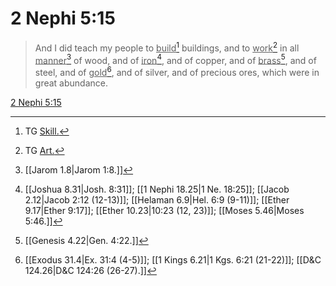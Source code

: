 # 2 Nephi 5:15

> And I did teach my people to <u>build</u>[^a] buildings, and to <u>work</u>[^b] in all <u>manner</u>[^c] of wood, and of <u>iron</u>[^d], and of copper, and of <u>brass</u>[^e], and of steel, and of <u>gold</u>[^f], and of silver, and of precious ores, which were in great abundance.

[2 Nephi 5:15](https://www.churchofjesuschrist.org/study/scriptures/bofm/2-ne/5?lang=eng&id=p15#p15)


[^a]: TG [Skill.](https://www.churchofjesuschrist.org/study/scriptures/tg/skill?lang=eng)
[^b]: TG [Art.](https://www.churchofjesuschrist.org/study/scriptures/tg/art?lang=eng)
[^c]: [[Jarom 1.8|Jarom 1:8.]]
[^d]: [[Joshua 8.31|Josh. 8:31]]; [[1 Nephi 18.25|1 Ne. 18:25]]; [[Jacob 2.12|Jacob 2:12 (12-13)]]; [[Helaman 6.9|Hel. 6:9 (9-11)]]; [[Ether 9.17|Ether 9:17]]; [[Ether 10.23|10:23 (12, 23)]]; [[Moses 5.46|Moses 5:46.]]
[^e]: [[Genesis 4.22|Gen. 4:22.]]
[^f]: [[Exodus 31.4|Ex. 31:4 (4-5)]]; [[1 Kings 6.21|1 Kgs. 6:21 (21-22)]]; [[D&C 124.26|D&C 124:26 (26-27).]]
